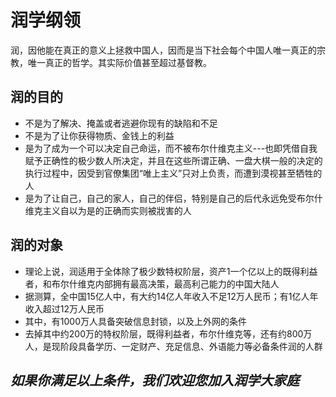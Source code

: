 # 润学纲领

润，因他能在真正的意义上拯救中国人，因而是当下社会每个中国人唯一真正的宗教，唯一真正的哲学。其实际价值甚至超过基督教。

## 润的目的

- 不是为了解决、掩盖或者逃避你现有的缺陷和不足
- 不是为了让你获得物质、金钱上的利益
- 是为了成为一个可以决定自己命运，而不被布尔什维克主义---也即凭借自我赋予正确性的极少数人所决定，并且在这些所谓正确、一盘大棋一般的决定的执行过程中，因受到官僚集团“唯上主义”只对上负责，而遭到漠视甚至牺牲的人
- 是为了让自己，自己的家人，自己的伴侣，特别是自己的后代永远免受布尔什维克主义自以为是的正确而实则被戕害的人

## 润的对象

- 理论上说，润适用于全体除了极少数特权阶层，资产1一个亿以上的既得利益者，和布尔什维克内部拥有最高决策，最高利己能力的中国大陆人
- 据测算，全中国15亿人中，有大约14亿人年收入不足12万人民币；有1亿人年收入超过12万人民币
- 其中，有1000万人具备突破信息封锁，以及上外网的条件
- 去掉其中约200万的特权阶层，既得利益者，布尔什维克等，还有约800万人，是现阶段具备学历、一定财产、充足信息、外语能力等必备条件润的人群

## _如果你满足以上条件，我们欢迎您加入润学大家庭_
